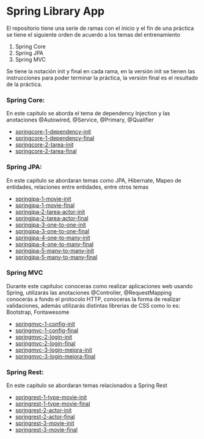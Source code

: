 # Spring Library App

El repositorio tiene una serie de ramas con el inicio y el fin de una práctica se tiene el siguiente orden de acuerdo a los temas del entrenamiento

1) Spring Core
2) Spring JPA
3) Spring MVC


Se tiene la notación init y final en cada rama, en la versión init se tienen las instrucciones para poder terminar la práctica, la versión final es el resultado de la práctica. 

### Spring Core:

En este capitulo se aborda el tema de dependency Injection y las anotaciones @Autowired, @Service, @Primary, @Qualifier


 * [springcore-1-dependency-init](https://github.com/neosuniversity-team/neosuniversity-video-library/tree/springcore-1-dependency-init)
 * [springcore-1-dependency-final](https://github.com/neosuniversity-team/neosuniversity-video-library/tree/springcore-1-dependency-final)
 * [springcore-2-tarea-init](https://github.com/neosuniversity-team/neosuniversity-video-library/tree/springcore-2-tarea-init)
 * [springcore-2-tarea-final](https://github.com/neosuniversity-team/neosuniversity-video-library/tree/springcore-2-tarea-final)
 
 ### Spring JPA:

En este capitulo se abordaran temas como JPA, Hibernate, Mapeo de entidades, relaciones entre entidades, entre otros temas


 * [springjpa-1-movie-init](https://github.com/neosuniversity-team/neosuniversity-video-library/tree/springjpa-1-movie-init)
 * [springjpa-1-movie-final](https://github.com/neosuniversity-team/neosuniversity-video-library/tree/springjpa-1-movie-final)
 * [springjpa-2-tarea-actor-init](https://github.com/neosuniversity-team/neosuniversity-video-library/tree/springjpa-2-tarea-actor-init)
 * [springjpa-2-tarea-actor-final](https://github.com/neosuniversity-team/neosuniversity-video-library/tree/springjpa-2-tarea-actor-final)
 * [springjpa-3-one-to-one-init](https://github.com/neosuniversity-team/neosuniversity-video-library/tree/springjpa-3-one-to-one-init)
 * [springjpa-3-one-to-one-final](https://github.com/neosuniversity-team/neosuniversity-video-library/tree/springjpa-3-one-to-one-final)
 * [springjpa-4-one-to-many-init](https://github.com/neosuniversity-team/neosuniversity-video-library/tree/springjpa-4-one-to-many-init)
 * [springjpa-4-one-to-many-final](https://github.com/neosuniversity-team/neosuniversity-video-library/tree/springjpa-4-one-to-many-final)
 * [springjpa-5-many-to-many-init](https://github.com/neosuniversity-team/neosuniversity-video-library/tree/springjpa-5-many-to-many-init)
 * [springjpa-5-many-to-many-final](https://github.com/neosuniversity-team/neosuniversity-video-library/tree/springjpa-5-many-to-many-final)

 ### Spring MVC
 Durante este capítuloc conoceras como realizar aplicaciones web usando Spring, utilizarás las anotaciones @Controller, @RequestMapping
 conocerás a fondo el protocolo HTTP, conoceras la forma de realizar validaciones, además utilizarás distintas librerias de CSS como lo es:
 Bootstrap, Fontawesome
 
 * [springmvc-1-config-init](https://github.com/neosuniversity-team/neosuniversity-video-library/tree/springmvc-1-config-init)
 * [springmvc-1-config-final](https://github.com/neosuniversity-team/neosuniversity-video-library/tree/springmvc-1-config-final)
 * [springmvc-2-login-init](https://github.com/neosuniversity-team/neosuniversity-video-library/tree/springmvc-2-login-init)
 * [springmvc-2-login-final](https://github.com/neosuniversity-team/neosuniversity-video-library/tree/springmvc-2-login-final)
 * [springmvc-3-login-mejora-init](https://github.com/neosuniversity-team/neosuniversity-video-library/tree/springmvc-3-login-mejora-init)
 * [springmvc-3-login-mejora-final](https://github.com/neosuniversity-team/neosuniversity-video-library/tree/springmvc-3-login-mejora-final)
 
  ### Spring Rest:

En este capitulo se abordaran temas relacionados a Spring Rest
 * [springrest-1-type-movie-init](https://github.com/neosuniversity-team/neosuniversity-video-library/tree/springrest-1-type-movie-init)
 * [springrest-1-type-movie-final](https://github.com/neosuniversity-team/neosuniversity-video-library/tree/springrest-1-type-movie-final)
 * [springrest-2-actor-init](https://github.com/neosuniversity-team/neosuniversity-video-library/tree/springrest-2-actor-init)
 * [springrest-2-actor-final](https://github.com/neosuniversity-team/neosuniversity-video-library/tree/springrest-2-actor-final)
 * [springrest-3-movie-init](https://github.com/neosuniversity-team/neosuniversity-video-library/tree/springrest-3-movie-init)
 * [springrest-3-movie-final](https://github.com/neosuniversity-team/neosuniversity-video-library/tree/springrest-3-movie-final)
 
 
